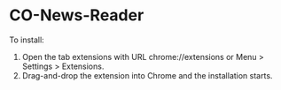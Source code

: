 # CO-News-Reader
To install:
1. Open the tab extensions with URL chrome://extensions or Menu > Settings > Extensions.
2. Drag-and-drop the extension into Chrome and the installation starts.
